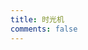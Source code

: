 ```yaml
---
title: 时光机
comments: false
---
```


<link rel="stylesheet" href="https://cdn.jsdelivr.net/gh/royce003/cdn/css/artitalk.min.css" />

<div id="__artitalk">
  <div id="lazy" style="position: relative;top: 70px;"></div>
  <div id="artitalk"></div>
</div>

<script>
  const appID = 'Ikn1WpEQq7e9N6H3EhY9k43J-9Nh9j0Va';
  const appKEY = '3SnOsnvmkYXBAT0WFNoLdEuR';
  const severurl = 'https://shuo.royce2003.top';
  const username = 'JalenChuh';
  const per = 6;
</script>
<script src="https://cdn.jsdelivr.net/gh/jquery/jquery@3.4.1/dist/jquery.min.js"></script>
<script src="https://cdn.jsdelivr.net/gh/royce003/cdn/js/artitalk.min.js"></script>
